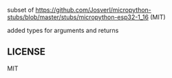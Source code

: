 subset of https://github.com/Josverl/micropython-stubs/blob/master/stubs/micropython-esp32-1_16 (MIT)

added types for arguments and returns

## LICENSE

MIT
